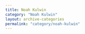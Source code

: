 ```yaml
---
title: Noah Kulwin
category: "Noah Kulwin"
layout: archive-categories
permalink: "category/noah-kulwin"
---
```

